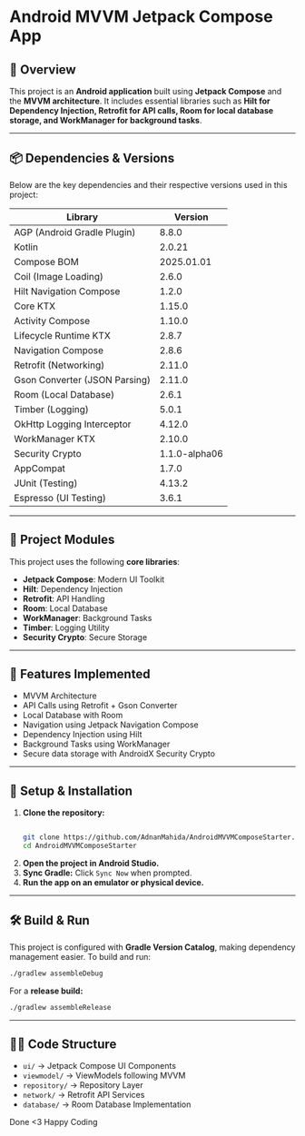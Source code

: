 # Android MVVM Jetpack Compose App

## 📌 Overview
This project is an **Android application** built using **Jetpack Compose** and the **MVVM architecture**. It includes essential libraries such as **Hilt for Dependency Injection, Retrofit for API calls, Room for local database storage, and WorkManager for background tasks**.

---

## 📦 Dependencies & Versions
Below are the key dependencies and their respective versions used in this project:

| Library                        | Version     |
|--------------------------------|------------|
| AGP (Android Gradle Plugin)    | 8.8.0      |
| Kotlin                         | 2.0.21     |
| Compose BOM                    | 2025.01.01 |
| Coil (Image Loading)           | 2.6.0      |
| Hilt Navigation Compose        | 1.2.0      |
| Core KTX                       | 1.15.0     |
| Activity Compose               | 1.10.0     |
| Lifecycle Runtime KTX          | 2.8.7      |
| Navigation Compose             | 2.8.6      |
| Retrofit (Networking)          | 2.11.0     |
| Gson Converter (JSON Parsing)  | 2.11.0     |
| Room (Local Database)          | 2.6.1      |
| Timber (Logging)               | 5.0.1      |
| OkHttp Logging Interceptor     | 4.12.0     |
| WorkManager KTX                | 2.10.0     |
| Security Crypto                | 1.1.0-alpha06 |
| AppCompat                      | 1.7.0      |
| JUnit (Testing)                | 4.13.2     |
| Espresso (UI Testing)          | 3.6.1      |

---

## 📜 Project Modules
This project uses the following **core libraries**:

- **Jetpack Compose**: Modern UI Toolkit
- **Hilt**: Dependency Injection
- **Retrofit**: API Handling
- **Room**: Local Database
- **WorkManager**: Background Tasks
- **Timber**: Logging Utility
- **Security Crypto**: Secure Storage

---

## 🚀 Features Implemented
- MVVM Architecture
- API Calls using Retrofit + Gson Converter
- Local Database with Room
- Navigation using Jetpack Navigation Compose
- Dependency Injection using Hilt
- Background Tasks using WorkManager
- Secure data storage with AndroidX Security Crypto

---

## 📌 Setup & Installation
1. **Clone the repository:**
   ```sh

   git clone https://github.com/AdnanMahida/AndroidMVVMComposeStarter.git 
   cd AndroidMVVMComposeStarter

   ```
2. **Open the project in Android Studio.**
3. **Sync Gradle:** Click `Sync Now` when prompted.
4. **Run the app on an emulator or physical device.**

---

## 🛠️ Build & Run
This project is configured with **Gradle Version Catalog**, making dependency management easier. To build and run:

```sh
./gradlew assembleDebug
```

For a **release build:**

```sh
./gradlew assembleRelease
```

---

## 👨‍💻 Code Structure
- `ui/` → Jetpack Compose UI Components
- `viewmodel/` → ViewModels following MVVM
- `repository/` → Repository Layer
- `network/` → Retrofit API Services
- `database/` → Room Database Implementation

Done <3 Happy Coding
